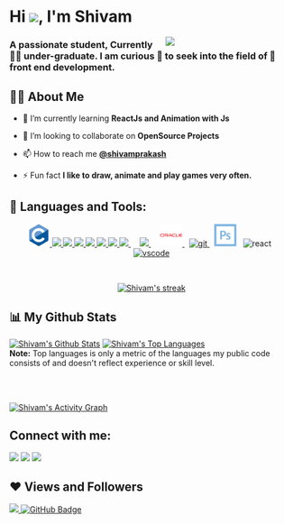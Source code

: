 <h1 align="left">Hi <img src="https://raw.githubusercontent.com/MartinHeinz/MartinHeinz/master/wave.gif" width="30px">, I'm Shivam</h1><a href="#"><img align="right" width="45%" height="auto" src="https://cdn.dribbble.com/users/664063/screenshots/5908304/designer_and_client_6__dribbble_.gif" height="175px"/></a>
<h3 align="left">A passionate student, Currently 👨‍🎓 under-graduate. I am curious 🤩 to seek into the field of 🚀 front end development.</h3>

## 🙋‍♂️ About Me
<!--
- 🔭 I’m currently working on **[--------](-------)**   -->

- 🌱 I’m currently learning **ReactJs and Animation with Js**

- 👯 I’m looking to collaborate on **OpenSource Projects**
<!--
- 👨‍💻 All of my projects are available at **[My Portfolio](----------)**       -->

- 📫 How to reach me **[@shivamprakash](http://linkedin.com/in/shivam-prakash-643996176)**

- ⚡ Fun fact **I like to draw, animate and play games very often.**


## 🚀 Languages and Tools:

<p align="center"> 
    <a href="https://www.cprogramming.com/" target="_blank"> <img src="https://raw.githubusercontent.com/devicons/devicon/master/icons/c/c-original.svg" alt="c" width="40" height="40"/> </a>
    <a href="https://www.java.com" target="_blank"> <img src="https://img.icons8.com/color/48/000000/java-coffee-cup-logo.png"/> </a>
    <a href="https://reactjs.org/" target="_blank"> <img src="https://img.icons8.com/color/48/000000/react-native.png"/> </a>
    <a href="https://developer.mozilla.org/en-US/docs/Web/JavaScript" target="_blank"> <img src="https://img.icons8.com/color/48/000000/javascript.png"/> </a> 
    <a href="https://www.w3.org/html/" target="_blank"> <img src="https://img.icons8.com/color/48/000000/html-5.png"/> </a> 
    <a href="https://www.w3schools.com/css/" target="_blank"> <img src="https://img.icons8.com/color/48/000000/css3.png"/> </a> 
    <a href="https://getbootstrap.com" target="_blank"> <img src="https://img.icons8.com/color/48/000000/bootstrap.png"/> </a> 
    <a style="padding-right:8px;" href="https://nodejs.org" target="_blank"> <img src="https://img.icons8.com/color/48/000000/nodejs.png"/> </a> &nbsp;
    <a style="padding-right:8px;" href="https://www.mysql.com/" target="_blank"> <img src="https://img.icons8.com/fluent/50/000000/mysql-logo.png"/> </a> &nbsp;
    <a href="https://www.oracle.com/" target="_blank"> <img src="https://raw.githubusercontent.com/devicons/devicon/master/icons/oracle/oracle-original.svg" alt="oracle" width="40" height="40"/> </a> &nbsp;
    <a href="https://git-scm.com/" target="_blank"> <img src="https://www.vectorlogo.zone/logos/git-scm/git-scm-icon.svg" alt="git" width="40" height="40"/> </a> &nbsp;
    <img src="https://raw.githubusercontent.com/devicons/devicon/master/icons/photoshop/photoshop-line.svg" alt="photoshop" width="40" height="40"/> </a> &nbsp;
    <img src="https://upload.wikimedia.org/wikipedia/commons/thumb/e/e3/Adobe_Animate_CC_icon.svg/1200px-Adobe_Animate_CC_icon.svg.png" alt="react" width="40" height="40"/> </a> &nbsp;
    <a href="https://code.visualstudio.com/" target="_blank"> <img src="https://user-images.githubusercontent.com/8563847/27636538-4c87901a-5bc9-11e7-9952-b6596f6dc027.png" alt="vscode" width="40" height="40">
</p>

<br/>

<p align="center">
    <a href="https://github.com/shivam171/github-readme-streak-stats">
        <img title="🔥 Get streak stats for your profile at git.io/streak-stats" alt="Shivam's streak" src="https://github-readme-streak-stats.herokuapp.com/?user=shivam171&theme=black-ice&hide_border=true&stroke=0000&background=060A0CD0"/>
    </a>
</p>

## 📊 My Github Stats

  <a href="https://github.com/shivam171/github-readme-stats"><img alt="Shivam's Github Stats" src="https://github-readme-stats.vercel.app/api?username=shivam171&show_icons=true&count_private=true&theme=react&hide_border=true&bg_color=0D1117" /></a>
  <a href="https://github.com/shivam171/github-readme-stats"><img alt="Shivam's Top Languages" src="https://github-readme-stats.vercel.app/api/top-langs/?username=shivam171&langs_count=8&count_private=true&layout=compact&theme=react&hide_border=true&bg_color=0D1117" /></a>
  <br/>
  <b>Note:</b> Top languages is only a metric of the languages my public code consists of and doesn't reflect experience or skill level.


<br/>
<br/>

<a href="https://github.com/shivam171/github-readme-activity-graph"><img alt="Shivam's Activity Graph" src="https://activity-graph.herokuapp.com/graph?username=shivam171&bg_color=0D1117&color=5BCDEC&line=5BCDEC&point=FFFFFF&hide_border=true" /></a>

## Connect with me:
<p align="left">

<a href = "http://linkedin.com/in/shivam-prakash-643996176"><img src="https://img.icons8.com/bubbles/50/000000/linkedin.png"/></a>
<a href = "https://discord.gg/ItsShivam#9853"><img src="https://img.icons8.com/bubbles/50/000000/discord-logo.png"/></a>
<a href = "https://www.instagram.com/itsshiv.op/"><img src="https://img.icons8.com/bubbles/50/000000/instagram.png"/></a>

</p>

## ❤ Views and Followers
<a href="https://github.com/Meghna-DAS/github-profile-views-counter">
    <img src="https://komarev.com/ghpvc/?username=shivam171">
</a>
<a href="https://github.com/shivam171?tab=followers"><img src="https://img.shields.io/github/followers/shivam171?label=Followers&style=social" alt="GitHub Badge"></a>
